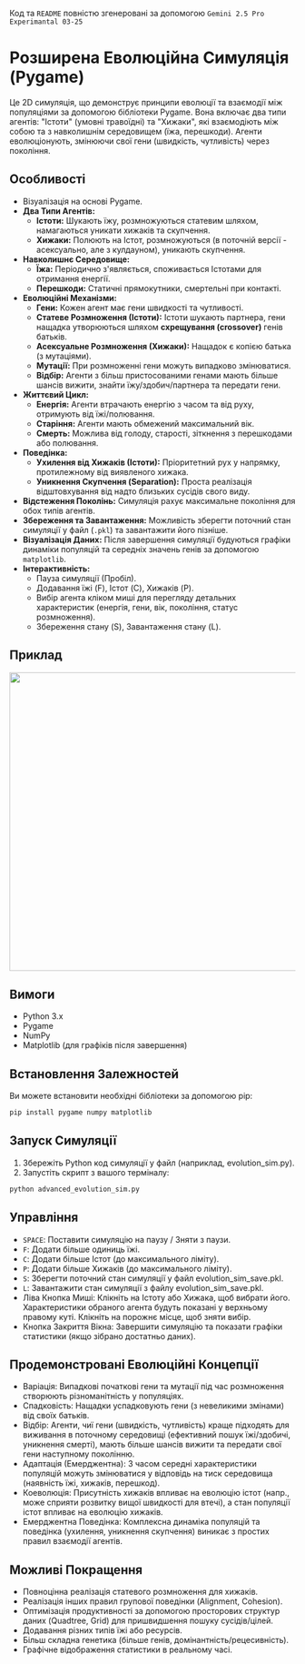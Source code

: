 Код та `README` повністю згенеровані за допомогою `Gemini 2.5 Pro Experimantal 03-25`

# Розширена Еволюційна Симуляція (Pygame)

Це 2D симуляція, що демонструє принципи еволюції та взаємодії між популяціями за допомогою бібліотеки Pygame. Вона включає два типи агентів: "Істоти" (умовні травоїдні) та "Хижаки", які взаємодіють між собою та з навколишнім середовищем (їжа, перешкоди). Агенти еволюціонують, змінюючи свої гени (швидкість, чутливість) через покоління.

## Особливості

*   Візуалізація на основі Pygame.
*   **Два Типи Агентів:**
    *   **Істоти:** Шукають їжу, розмножуються статевим шляхом, намагаються уникати хижаків та скупчення.
    *   **Хижаки:** Полюють на Істот, розмножуються (в поточній версії - асексуально, але з кулдауном), уникають скупчення.
*   **Навколишнє Середовище:**
    *   **Їжа:** Періодично з'являється, споживається Істотами для отримання енергії.
    *   **Перешкоди:** Статичні прямокутники, смертельні при контакті.
*   **Еволюційні Механізми:**
    *   **Гени:** Кожен агент має гени швидкості та чутливості.
    *   **Статеве Розмноження (Істоти):** Істоти шукають партнера, гени нащадка утворюються шляхом **схрещування (crossover)** генів батьків.
    *   **Асексуальне Розмноження (Хижаки):** Нащадок є копією батька (з мутаціями).
    *   **Мутації:** При розмноженні гени можуть випадково змінюватися.
    *   **Відбір:** Агенти з більш пристосованими генами мають більше шансів вижити, знайти їжу/здобич/партнера та передати гени.
*   **Життєвий Цикл:**
    *   **Енергія:** Агенти втрачають енергію з часом та від руху, отримують від їжі/полювання.
    *   **Старіння:** Агенти мають обмежений максимальний вік.
    *   **Смерть:** Можлива від голоду, старості, зіткнення з перешкодами або полювання.
*   **Поведінка:**
    *   **Ухилення від Хижаків (Істоти):** Пріоритетний рух у напрямку, протилежному від виявленого хижака.
    *   **Уникнення Скупчення (Separation):** Проста реалізація відштовхування від надто близьких сусідів свого виду.
*   **Відстеження Поколінь:** Симуляція рахує максимальне покоління для обох типів агентів.
*   **Збереження та Завантаження:** Можливість зберегти поточний стан симуляції у файл (`.pkl`) та завантажити його пізніше.
*   **Візуалізація Даних:** Після завершення симуляції будуються графіки динаміки популяцій та середніх значень генів за допомогою `matplotlib`.
*   **Інтерактивність:**
    *   Пауза симуляції (Пробіл).
    *   Додавання їжі (F), Істот (C), Хижаків (P).
    *   Вибір агента кліком миші для перегляду детальних характеристик (енергія, гени, вік, покоління, статус розмноження).
    *   Збереження стану (S), Завантаження стану (L).

## Приклад
<img src="src/example.gif" width="700" height="525">

## Вимоги

*   Python 3.x
*   Pygame
*   NumPy
*   Matplotlib (для графіків після завершення)

## Встановлення Залежностей

Ви можете встановити необхідні бібліотеки за допомогою pip:

```bash
pip install pygame numpy matplotlib
```

## Запуск Симуляції

1. Збережіть Python код симуляції у файл (наприклад, evolution_sim.py).
2. Запустіть скрипт з вашого терміналу:
```bash
python advanced_evolution_sim.py
```

## Управління

* `SPACE`: Поставити симуляцію на паузу / Зняти з паузи.
* `F`: Додати більше одиниць їжі.
* `C`: Додати більше Істот (до максимального ліміту).
* `P`: Додати більше Хижаків (до максимального ліміту).
* `S`: Зберегти поточний стан симуляції у файл evolution_sim_save.pkl.
* `L`: Завантажити стан симуляції з файлу evolution_sim_save.pkl.
* Ліва Кнопка Миші: Клікніть на Істоту або Хижака, щоб вибрати його. Характеристики обраного агента будуть показані у верхньому правому куті. Клікніть на порожнє місце, щоб зняти вибір.
* Кнопка Закриття Вікна: Завершити симуляцію та показати графіки статистики (якщо зібрано достатньо даних).

## Продемонстровані Еволюційні Концепції

* Варіація: Випадкові початкові гени та мутації під час розмноження створюють різноманітність у популяціях.
* Спадковість: Нащадки успадковують гени (з невеликими змінами) від своїх батьків.
* Відбір: Агенти, чиї гени (швидкість, чутливість) краще підходять для виживання в поточному середовищі (ефективний пошук їжі/здобичі, уникнення смерті), мають більше шансів вижити та передати свої гени наступному поколінню.
* Адаптація (Емерджентна): З часом середні характеристики популяцій можуть змінюватися у відповідь на тиск середовища (наявність їжі, хижаків, перешкод).
* Коеволюція: Присутність хижаків впливає на еволюцію істот (напр., може сприяти розвитку вищої швидкості для втечі), а стан популяції істот впливає на еволюцію хижаків.
* Емерджентна Поведінка: Комплексна динаміка популяцій та поведінка (ухилення, уникнення скупчення) виникає з простих правил взаємодії агентів.

## Можливі Покращення
* Повноцінна реалізація статевого розмноження для хижаків.
* Реалізація інших правил групової поведінки (Alignment, Cohesion).
* Оптимізація продуктивності за допомогою просторових структур даних (Quadtree, Grid) для пришвидшення пошуку сусідів/цілей.
* Додавання різних типів їжі або ресурсів.
* Більш складна генетика (більше генів, домінантність/рецесивність).
* Графічне відображення статистики в реальному часі.